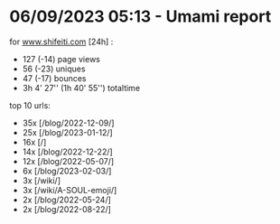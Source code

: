 # 06/09/2023 05:13 - Umami report
for www.shifeiti.com [24h] :

 - 127 (-14) page views
 - 56 (-23) uniques
 - 47 (-17) bounces
 - 3h 4' 27'' (1h 40' 55'') totaltime


top 10 urls:
 - 35x [/blog/2022-12-09/]
 - 25x [/blog/2023-01-12/]
 - 16x [/]
 - 14x [/blog/2022-12-22/]
 - 12x [/blog/2022-05-07/]
 - 6x [/blog/2023-02-03/]
 - 3x [/wiki/]
 - 3x [/wiki/A-SOUL-emoji/]
 - 2x [/blog/2022-05-24/]
 - 2x [/blog/2022-08-22/]


